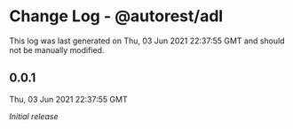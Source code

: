 # Change Log - @autorest/adl

This log was last generated on Thu, 03 Jun 2021 22:37:55 GMT and should not be manually modified.

## 0.0.1
Thu, 03 Jun 2021 22:37:55 GMT

_Initial release_

